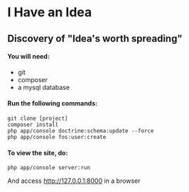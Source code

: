 I Have an Idea
=======

## Discovery of "Idea's worth spreading"

#### You will need:

- git
- composer
- a mysql database

#### Run the following commands:

```
git clone [project]
composer install
php app/console doctrine:schema:update --force
php app/console fos:user:create
```

#### To view the site, do:

```
php app/console server:run
```

And access http://127.0.0.1:8000 in a browser
